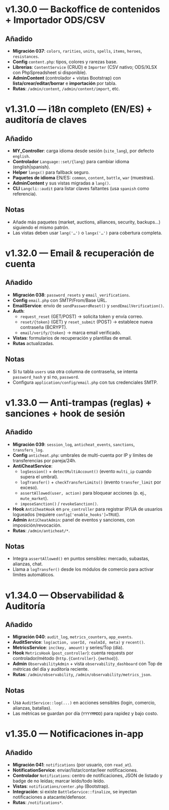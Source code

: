 # v1.30.0 — Backoffice de contenidos + Importador ODS/CSV

## Añadido
- **Migración 037**: `colors`, `rarities`, `units`, `spells`, `items`, `heroes`, `resistances`.
- **Config** `content.php`: tipos, colores y rarezas base.
- **Librerías**: `ContentService` (CRUD) e `Importer` (CSV nativo; ODS/XLSX con PhpSpreadsheet si disponible).
- **AdminContent** (controlador + vistas Bootstrap) con **lista/crear/editar/borrar** e **importación** por tabla.
- **Rutas**: `/admin/content`, `/admin/content/import`, etc.


# v1.31.0 — i18n completo (EN/ES) + auditoría de claves

## Añadido
- **MY_Controller**: carga idioma desde sesión (`site_lang`), por defecto `english`.
- **Controlador** `Language::set/{lang}` para cambiar idioma (english|spanish).
- **Helper** `langx()` para fallback seguro.
- **Paquetes de idioma** EN/ES: `common`, `content`, `battle`, `war` (muestras).
- **AdminContent** y sus vistas migradas a `lang()`.
- **CLI** `Langcli::audit` para listar claves faltantes (usa `spanish` como referencia).

## Notas
- Añade más paquetes (market, auctions, alliances, security, backups…) siguiendo el mismo patrón.
- Las vistas deben usar `lang('…')` o `langx('…')` para cobertura completa.


# v1.32.0 — Email & recuperación de cuenta

## Añadido
- **Migración 038**: `password_resets` y `email_verifications`.
- **Config** `email.php` con SMTP/From/Base URL.
- **EmailService**: envío de `sendPasswordReset()` y `sendEmailVerification()`.
- **Auth**:
  - `request_reset` (GET/POST) → solicita token y envía correo.
  - `reset/{token}` (GET) y `reset_submit` (POST) → establece nueva contraseña (BCRYPT).
  - `email/verify/{token}` → marca email verificado.
- **Vistas**: formularios de recuperación y plantillas de email.
- **Rutas** actualizadas.

## Notas
- Si tu tabla `users` usa otra columna de contraseña, se intenta `password_hash` y si no, `password`.
- Configura `application/config/email.php` con tus credenciales SMTP.


# v1.33.0 — Anti-trampas (reglas) + sanciones + hook de sesión

## Añadido
- **Migración 039**: `session_log`, `anticheat_events`, `sanctions`, `transfers_log`.
- **Config** `anticheat.php`: umbrales de multi-cuenta por IP y límites de transferencias por pareja/24h.
- **AntiCheatService**:
  - `logSession()` + `detectMultiAccount()` (evento `multi_ip` cuando supera el umbral).
  - `logTransfer()` + `checkTransferLimits()` (evento `transfer_limit` por exceso).
  - `assertAllowed(user, action)` para bloquear acciones (p. ej., `mute_market`).
  - `imposeSanction()` / `revokeSanction()`.
- **Hook** `AntiCheatHook` en `pre_controller` para registrar IP/UA de usuarios logueados (requiere `config['enable_hooks']=TRUE`).
- **Admin** `AntiCheatAdmin`: panel de eventos y sanciones, con imposición/revocación.
- **Rutas**: `/admin/anticheat/*`.

## Notas
- Integra `assertAllowed()` en puntos sensibles: mercado, subastas, alianzas, chat.
- Llama a `logTransfer()` desde los módulos de comercio para activar límites automáticos.


# v1.34.0 — Observabilidad & Auditoría

## Añadido
- **Migración 040**: `audit_log`, `metrics_counters`, `app_events`.
- **AuditService**: `log(action, userId, realmId, meta)` y `recent()`.
- **MetricsService**: `inc(key, amount)` y series/Top (día).
- **Hook** `MetricsHook` (`post_controller`): cuenta requests por controlador/método (`http.{Controller}.{method}`).
- **Admin** `ObservabilityAdmin` + vista `observability_dashboard` con Top de métricas del día y auditoría reciente.
- **Rutas**: `/admin/observability`, `/admin/observability/metrics_json`.

## Notas
- Usa `AuditService::log(...)` en acciones sensibles (login, comercio, alianzas, batallas).
- Las métricas se guardan por día (`YYYYMMDD`) para rapidez y bajo costo.


# v1.35.0 — Notificaciones in‑app

## Añadido
- **Migración 041**: `notifications` (por usuario, con `read_at`).
- **NotificationService**: enviar/listar/contar/leer notificaciones.
- **Controlador** `Notifications`: centro de notificaciones, JSON de listado y badge de no leídas; marcar leído/todo leído.
- **Vistas**: `notifications/center.php` (Bootstrap).
- **Integración**: si existe `BattleService::finalize`, se inyectan notificaciones a atacante/defensor.
- **Rutas**: `/notifications*`.
